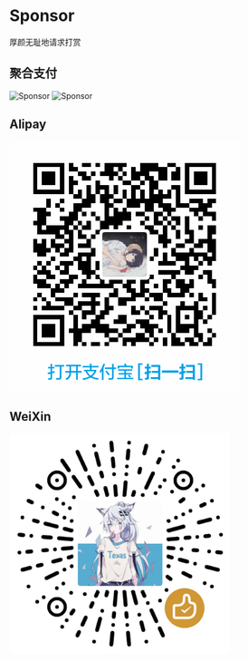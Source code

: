 # Sponsor

厚颜无耻地请求打赏

## 聚合支付

![Sponsor](Sponsor/Sponsor.jpg)
![Sponsor](https://raw.fastgit.org/RC1844/Sponsor/master/Sponsor/Sponsor.jpg)

## Alipay

![支付宝](Sponsor/Alipay.jpg)

## WeiXin

![微信](Sponsor/WeiXin.png)
